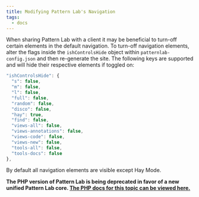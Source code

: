 ```yaml
---
title: Modifying Pattern Lab's Navigation
tags:
  - docs
---
```




When sharing Pattern Lab with a client it may be beneficial to turn-off certain elements in the default navigation. To turn-off navigation elements, alter the flags inside the `ishControlsHide` object within `patternlab-config.json` and then re-generate the site. The following keys are supported and will hide their respective elements if toggled on:

```javascript
"ishControlsHide": {
  "s": false,
  "m": false,
  "l": false,
  "full": false,
  "random": false,
  "disco": false,
  "hay": true,
  "find": false,
  "views-all": false,
  "views-annotations": false,
  "views-code": false,
  "views-new": false,
  "tools-all": false,
  "tools-docs": false
},
```

By default all navigation elements are visible except Hay Mode.

<strong>The PHP version of Pattern Lab is being deprecated in favor of a new unified Pattern Lab core. <a href='./php/advanced-pattern-lab-nav'>The PHP docs for this topic can be viewed here.</a></strong>



